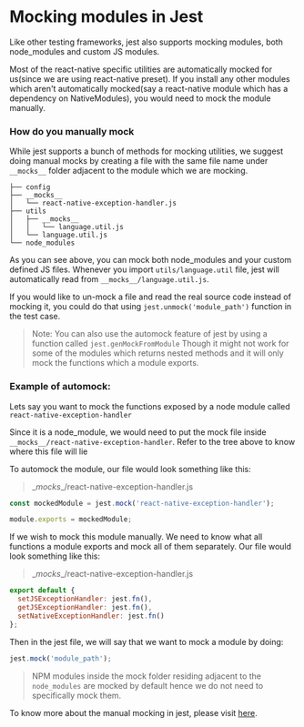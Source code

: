 # Mocking modules in Jest

Like other testing frameworks, jest also supports mocking modules, both node_modules and custom JS modules.

Most of the react-native specific utilities are automatically mocked for us(since we are using react-native preset). If you install any other modules which aren't automatically mocked(say a react-native module which has a dependency on NativeModules), you would need to mock the module manually.

### How do you manually mock
While jest supports a bunch of methods for mocking utilities, we suggest doing manual mocks by creating a file with the same file name under `__mocks__` folder adjacent to the module which we are mocking.

```
├── config
├── __mocks__
│   └── react-native-exception-handler.js
├── utils
│   ├── __mocks__
│   │   └── language.util.js
│   └── language.util.js
└── node_modules
```

As you can see above, you can mock both node_modules and your custom defined JS files.
Whenever you import `utils/language.util` file, jest will automatically read from `__mocks__/language.util.js`.

If you would like to un-mock a file and read the real source code instead of mocking it, you could do that using `jest.unmock('module_path')` function in the test case.

>Note: You can also use the automock feature of jest by using a function called `jest.genMockFromModule` Though it might not work for some of the modules which returns nested methods and it will only mock the functions which a module exports.

### Example of automock:
Lets say you want to mock the functions exposed by a node module called `react-native-exception-handler`

Since it is a node_module, we would need to put the mock file inside `__mocks__/react-native-exception-handler`. Refer to the tree above to know where this file will lie

To automock the module, our file would look something like this:
>\__mocks__/react-native-exception-handler.js

```js
const mockedModule = jest.mock('react-native-exception-handler');

module.exports = mockedModule;
```

If we wish to mock this module manually. We need to know what all functions a module exports and mock all of them separately. Our file would look something like this:
>\__mocks__/react-native-exception-handler.js

```js
export default {
  setJSExceptionHandler: jest.fn(),
  getJSExceptionHandler: jest.fn(),
  setNativeExceptionHandler: jest.fn()
};
```

Then in the jest file, we will say that we want to mock a module by doing:

```js
jest.mock('module_path');
```
>NPM modules inside the mock folder residing adjacent to the `node_modules` are mocked by default hence we do not need to specifically mock them.



To know more about the manual mocking in jest, please visit [here](https://facebook.github.io/jest/docs/en/manual-mocks.html#content).
